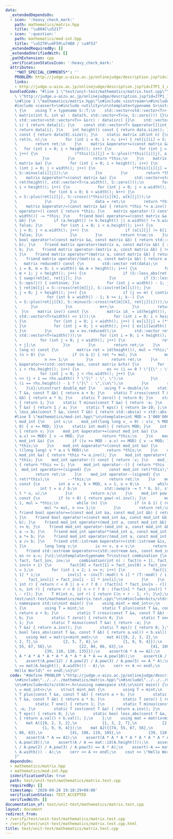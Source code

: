 ```yaml
---
data:
  _extendedDependsOn:
  - icon: ':heavy_check_mark:'
    path: mathematics/matrix.hpp
    title: "\u884C\u5217"
  - icon: ':question:'
    path: mathematics/mod-int.hpp
    title: "\u5270\u4F59\u74B0 / \u4F53"
  _extendedRequiredBy: []
  _extendedVerifiedWith: []
  _pathExtension: cpp
  _verificationStatusIcon: ':heavy_check_mark:'
  attributes:
    '*NOT_SPECIAL_COMMENTS*': ''
    PROBLEM: http://judge.u-aizu.ac.jp/onlinejudge/description.jsp?id=ITP1_1_A&lang=ja
    links:
    - http://judge.u-aizu.ac.jp/onlinejudge/description.jsp?id=ITP1_1_A&lang=ja
  bundledCode: "#line 1 \"test/unit-test/mathematics/matrix.test.cpp\"\n#define PROBLEM\
    \ \"http://judge.u-aizu.ac.jp/onlinejudge/description.jsp?id=ITP1_1_A&lang=ja\"\
    \n#line 1 \"mathematics/matrix.hpp\"\n#include <iostream>\n#include <vector>\n\
    #include <cassert>\n#include <utility>\n\ntemplate<typename S>\nstruct matrix\
    \ {\n    using T = typename S::T;\n    std::vector<std::vector<T>> data;\n   \
    \ matrix(int h, int w) : data(h, std::vector<T>(w, S::zero())) {}\n    matrix(const\
    \ std::vector<std::vector<T>> &src) : data(src) {}\n    std::vector<T> &operator[](int\
    \ i) { return data[i]; }\n    const std::vector<T> &operator[](int i) const {\
    \ return data[i]; }\n    int height() const { return data.size(); }\n    int width()\
    \ const { return data[0].size(); }\n    static matrix id(int n) {\n        matrix\
    \ ret(n, n);\n        for (int i = 0; i < n; i++) { ret[i][i] = S::one(); }\n\
    \        return ret;\n    }\n    matrix &operator+=(const matrix &a) {\n     \
    \   for (int i = 0; i < height(); i++) {\n            for (int j = 0; j < width();\
    \ j++) {\n                (*this)[i][j] = S::plus((*this)[i][j], a[i][j]);\n \
    \           }\n        }\n        return *this;\n    }\n    matrix &operator-=(const\
    \ matrix &a) {\n        for (int i = 0; i < height(); i++) {\n            for\
    \ (int j = 0; j < width(); j++) {\n                (*this)[i][j] = S::plus((*this)[i][j],\
    \ S::minus(a[i][j]));\n            }\n        }\n        return *this;\n    }\n\
    \    matrix &operator*=(const matrix &a) {\n        std::vector<std::vector<T>>\
    \ ret(height(), std::vector<T>(a.width(), S::zero()));\n        for (int i = 0;\
    \ i < height(); i++) {\n            for (int j = 0; j < a.width(); j++) {\n  \
    \              for (int k = 0; k < width(); k++) {\n                    ret[i][j]\
    \ = S::plus(ret[i][j], S::cross((*this)[i][k], a[k][j]));\n                }\n\
    \            }\n        }\n        data = ret;\n        return *this;\n    }\n\
    \    matrix &operator/=(const matrix &a) { return *this *= a.inv(); }\n    matrix\
    \ operator+() const { return *this; }\n    matrix operator-() const { return matrix(height(),\
    \ width()) -= *this; }\n    friend bool operator==(const matrix &a, const matrix\
    \ &b) {\n        if (a.height() != b.height() || a.width() != b.width()) { return\
    \ false; }\n        for (int i = 0; i < a.height(); i++) {\n            for (int\
    \ j = 0; j < a.width(); j++) {\n                if (a[i][j] != b[i][j]) { return\
    \ false; }\n            }\n        }\n        return true;\n    }\n    friend\
    \ bool operator!=(const matrix &a, const matrix &b) { return std::rel_ops::operator!=(a,\
    \ b); }\n    friend matrix operator+(matrix a, const matrix &b) { return a +=\
    \ b; }\n    friend matrix operator-(matrix a, const matrix &b) { return a -= b;\
    \ }\n    friend matrix operator*(matrix a, const matrix &b) { return a *= b; }\n\
    \    friend matrix operator/(matrix a, const matrix &b) { return a /= b; }\n \
    \   matrix reduced() const {\n        std::vector ret(data);\n        for (int\
    \ i = 0, m = 0; i < width() && m < height(); i++) {\n            for (int j =\
    \ m + 1; j < height(); j++) {\n                if (S::less_abs(ret[m][i], ret[j][i]))\
    \ { swap(ret[m], ret[j]); }\n            }\n            if (S::less_abs(ret[m][i],\
    \ S::eps())) { continue; }\n            for (int j = width() - 1; j >= i; j--)\
    \ { ret[m][j] = S::cross(ret[m][j], S::inv(ret[m][i])); }\n            for (int\
    \ j = 0; j < height(); j++) {\n                if (j == m) { continue; }\n   \
    \             for (int k = width() - 1; k >= i; k--) {\n                    ret[j][k]\
    \ = S::plus(ret[j][k], S::minus(S::cross(ret[m][k], ret[j][i])));\n          \
    \      }\n            }\n            m++;\n        }\n        return ret;\n  \
    \  }\n    matrix inv() const {\n        matrix id_ = id(height()), ex(std::vector(height(),\
    \ std::vector<T>(width() << 1)));\n        for (int i = 0; i < height(); i++)\
    \ {\n            for (int j = 0; j < width(); j++) { ex[i][j] = (*this)[i][j];\
    \ }\n            for (int j = 0; j < width(); j++) { ex[i][width() + j] = id_[i][j];\
    \ }\n        }\n        ex = ex.reduced();\n        std::vector ret(height(),\
    \ std::vector<T>(width()));\n        for (int i = 0; i < height(); i++) {\n  \
    \          for (int j = 0; j < width(); j++) {\n                ret[i][j] = ex[i][width()\
    \ + j];\n            }\n        }\n        return ret;\n    }\n    matrix pow(long\
    \ long n) const {\n        matrix ret = id(height()), mul = *this;\n        while\
    \ (n > 0) {\n            if (n & 1) { ret *= mul; }\n            mul *= mul;\n\
    \            n >>= 1;\n        }\n        return ret;\n    }\n    friend std::ostream\
    \ &operator<<(std::ostream &os, const matrix &rhs) {\n        for (int i = 0;\
    \ i < rhs.height(); i++) {\n            os << (i == 0 ? \"{{\" : \" {\");\n  \
    \          for (int j = 0; j < rhs.width(); j++) {\n                os << rhs[i][j]\
    \ << (j + 1 == rhs.width() ? \"}\" : \", \");\n            }\n            os <<\
    \ (i == rhs.height() - 1 ? \"}\" : \",\\n\");\n        }\n        return os;\n\
    \    }\n};\n\nstruct double_mat {\n    using T = double;\n    static T plus(const\
    \ T &a, const T &b) { return a + b; }\n    static T cross(const T &a, const T\
    \ &b) { return a * b; }\n    static T zero() { return 0; }\n    static T one()\
    \ { return 1; }\n    static T minus(const T &a) { return -a; }\n    static T inv(const\
    \ T &a) { return 1 / a; }\n    static T eps() { return 1e-10; };\n    static bool\
    \ less_abs(const T &a, const T &b) { return std::abs(a) < std::abs(b); };\n};\n\
    #line 5 \"mathematics/mod-int.hpp\"\n\ntemplate<int MOD = 1'000'000'007>\nstruct\
    \ mod_int {\n    int v;\n    mod_int(long long v_ = 0) : v(v_ % MOD) { if (v <\
    \ 0) { v += MOD; }}\n    static int mod() { return MOD; }\n    int val() const\
    \ { return v; }\n    mod_int &operator+=(const mod_int &a) {\n        if ((v +=\
    \ a.v) >= MOD) { v -= MOD; }\n        return *this;\n    }\n    mod_int &operator-=(const\
    \ mod_int &a) {\n        if ((v += MOD - a.v) >= MOD) { v -= MOD; }\n        return\
    \ *this;\n    }\n    mod_int &operator*=(const mod_int &a) {\n        v = (int)\
    \ ((long long) v * a.v % MOD);\n        return *this;\n    }\n    mod_int &operator/=(const\
    \ mod_int &a) { return *this *= a.inv(); }\n    mod_int operator+() const { return\
    \ *this; }\n    mod_int operator-() const { return -v; }\n    mod_int operator++()\
    \ { return *this += 1; }\n    mod_int operator--() { return *this -= 1; }\n  \
    \  mod_int operator++(signed) {\n        const mod_int ret(*this);\n        ++*this;\n\
    \        return ret;\n    }\n    mod_int operator--(signed) {\n        const mod_int\
    \ ret(*this);\n        --*this;\n        return ret;\n    }\n    mod_int inv()\
    \ const {\n        int a = v, b = MOD, x = 1, u = 0;\n        while (b) {\n  \
    \          int t = a / b;\n            std::swap(a -= t * b, b), std::swap(x -=\
    \ t * u, u);\n        }\n        return x;\n    }\n    mod_int pow(long long n)\
    \ const {\n        if (n < 0) { return pow(-n).inv(); }\n        mod_int ret =\
    \ 1, mul = *this;\n        while (n) {\n            if (n & 1) { ret *= mul; }\n\
    \            mul *= mul, n >>= 1;\n        }\n        return ret;\n    }\n   \
    \ friend bool operator==(const mod_int &a, const mod_int &b) { return a.v == b.v;\
    \ }\n    friend bool operator!=(const mod_int &a, const mod_int &b) { return std::rel_ops::operator!=(a,\
    \ b); }\n    friend mod_int operator+(mod_int a, const mod_int &b) { return a\
    \ += b; }\n    friend mod_int operator-(mod_int a, const mod_int &b) { return\
    \ a -= b; }\n    friend mod_int operator*(mod_int a, const mod_int &b) { return\
    \ a *= b; }\n    friend mod_int operator/(mod_int a, const mod_int &b) { return\
    \ a /= b; }\n    friend std::istream &operator>>(std::istream &is, mod_int &a)\
    \ {\n        long long v;\n        is >> v, a = v;\n        return is;\n    }\n\
    \    friend std::ostream &operator<<(std::ostream &os, const mod_int &a) { return\
    \ os << a.v; }\n};\n\ntemplate<typename T>\nstruct combination {\n    std::vector<T>\
    \ fact, fact_inv, inv;\n    combination(int n) : fact(n + 1), fact_inv(n + 1),\
    \ inv(n + 1) {\n        fact[0] = fact[1] = fact_inv[0] = fact_inv[1] = inv[1]\
    \ = 1;\n        for (int i = 2; i <= n; i++) {\n            fact[i] = fact[i -\
    \ 1] * i;\n            inv[i] = -inv[T::mod() % i] * (T::mod() / i);\n       \
    \     fact_inv[i] = fact_inv[i - 1] * inv[i];\n        }\n    }\n    T P(int n,\
    \ int r) { return r < 0 || n < r ? 0 : (fact[n] * fact_inv[n - r]); }\n    T C(int\
    \ n, int r) { return r < 0 || n < r ? 0 : (fact[n] * fact_inv[r] * fact_inv[n\
    \ - r]); }\n    T H(int n, int r) { return C(n + r - 1, r); }\n};\n#line 4 \"\
    test/unit-test/mathematics/matrix.test.cpp\"\n\n#include<bits/stdc++.h>\nusing\
    \ namespace std;\n\nint main() {\n    using mint = mod_int<>;\n    struct mint_mat\
    \ {\n        using T = mint;\n        static T plus(const T &a, const T &b) {\
    \ return a + b; }\n        static T cross(const T &a, const T &b) { return a *\
    \ b; }\n        static T zero() { return 0; }\n        static T one() { return\
    \ 1; }\n        static T minus(const T &a) { return -a; }\n        static T inv(const\
    \ T &a) { return a.inv(); }\n        static T eps() { return 0; };\n        static\
    \ bool less_abs(const T &a, const T &b) { return a.val() < b.val(); };\n    };\n\
    \    using mat = matrix<mint_mat>;\n    mat A({{8, 2, 3, 2},\n           {1, 3,\
    \ 2, 7},\n           {2, 5, 7, 6},\n           {1, 9, 9, 4}});\n    mat A2({{74,\
    \ 55, 67, 56},\n            {22, 84, 86, 63},\n            {41, 108, 119, 105},\n\
    \            {39, 110, 120, 135}});\n    assert(A * A == A2);\n    assert(A *\
    \ A * A * A * A * A * A * A * A * A == A.pow(10));\n    assert(A / A == mat::id(A.height()));\n\
    \    assert(A.pow(12) / A.pow(2) / A.pow(3) / A.pow(5) == A * A);\n    assert(-A\
    \ == mat(A.height(), A.width()) - A);\n    cerr << A << endl;\n    cout << \"\
    Hello World\" << endl;\n}\n"
  code: "#define PROBLEM \"http://judge.u-aizu.ac.jp/onlinejudge/description.jsp?id=ITP1_1_A&lang=ja\"\
    \n#include\"../../../mathematics/matrix.hpp\"\n#include\"../../../mathematics/mod-int.hpp\"\
    \n\n#include<bits/stdc++.h>\nusing namespace std;\n\nint main() {\n    using mint\
    \ = mod_int<>;\n    struct mint_mat {\n        using T = mint;\n        static\
    \ T plus(const T &a, const T &b) { return a + b; }\n        static T cross(const\
    \ T &a, const T &b) { return a * b; }\n        static T zero() { return 0; }\n\
    \        static T one() { return 1; }\n        static T minus(const T &a) { return\
    \ -a; }\n        static T inv(const T &a) { return a.inv(); }\n        static\
    \ T eps() { return 0; };\n        static bool less_abs(const T &a, const T &b)\
    \ { return a.val() < b.val(); };\n    };\n    using mat = matrix<mint_mat>;\n\
    \    mat A({{8, 2, 3, 2},\n           {1, 3, 2, 7},\n           {2, 5, 7, 6},\n\
    \           {1, 9, 9, 4}});\n    mat A2({{74, 55, 67, 56},\n            {22, 84,\
    \ 86, 63},\n            {41, 108, 119, 105},\n            {39, 110, 120, 135}});\n\
    \    assert(A * A == A2);\n    assert(A * A * A * A * A * A * A * A * A * A ==\
    \ A.pow(10));\n    assert(A / A == mat::id(A.height()));\n    assert(A.pow(12)\
    \ / A.pow(2) / A.pow(3) / A.pow(5) == A * A);\n    assert(-A == mat(A.height(),\
    \ A.width()) - A);\n    cerr << A << endl;\n    cout << \"Hello World\" << endl;\n\
    }"
  dependsOn:
  - mathematics/matrix.hpp
  - mathematics/mod-int.hpp
  isVerificationFile: true
  path: test/unit-test/mathematics/matrix.test.cpp
  requiredBy: []
  timestamp: '2020-09-28 19:18:29+09:00'
  verificationStatus: TEST_ACCEPTED
  verifiedWith: []
documentation_of: test/unit-test/mathematics/matrix.test.cpp
layout: document
redirect_from:
- /verify/test/unit-test/mathematics/matrix.test.cpp
- /verify/test/unit-test/mathematics/matrix.test.cpp.html
title: test/unit-test/mathematics/matrix.test.cpp
---
```


